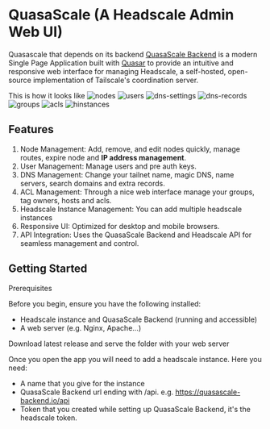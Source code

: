 # QuasaScale (A Headscale Admin Web UI)

Quasascale that depends on its backend [QuasaScale Backend](https://github.com/reyzzz/quasaScale-backend) is a modern
Single Page Application built with [Quasar](https://quasar.dev/) to provide
an intuitive and responsive web interface for managing Headscale, a self-hosted,
open-source implementation of Tailscale's coordination server.

This is how it looks like
![nodes](https://github.com/user-attachments/assets/30b46747-c6ed-4087-9422-47777ef82b81)
![users](https://github.com/user-attachments/assets/18d5fcc1-b2f6-4c24-9f1b-da35b353c246)
![dns-settings](https://github.com/user-attachments/assets/63f7b10c-966c-4d2a-976a-cf6131969b41)
![dns-records](https://github.com/user-attachments/assets/8ef77c0b-0bf9-4a3f-8bcb-051e0488d03d)
![groups](https://github.com/user-attachments/assets/9592801e-09b5-4326-be9b-15314e2f5ca5)
![acls](https://github.com/user-attachments/assets/11bf6f45-a00c-4e3a-bbd7-1c0ce6f256dc)
![hinstances](https://github.com/user-attachments/assets/a9115e14-51b5-410d-8787-6dcddc987115)

## Features
1. Node Management: Add, remove, and edit nodes quickly, manage routes, expire node and <b>IP address management</b>.
1. User Management: Manage users and pre auth keys.
1. DNS Management: Change your tailnet name, magic DNS, name servers, search domains and extra records.
1. ACL Management: Through a nice web interface manage your groups, tag owners, hosts and acls.
1. Headscale Instance Management: You can add multiple headscale instances
1. Responsive UI: Optimized for desktop and mobile browsers.
1. API Integration: Uses the QuasaScale Backend and Headscale API for seamless management and control.

## Getting Started
Prerequisites

Before you begin, ensure you have the following installed:

- Headscale instance and QuasaScale Backend (running and accessible)
- A web server (e.g. Nginx, Apache...)

Download latest release and serve the folder with your web server

Once you open the app you will need to add a headscale instance. Here you need:
- A name that you give for the instance
- QuasaScale Backend url ending with /api. e.g. https://quasascale-backend.io/api
- Token that you created while setting up QuasaScale Backend, it's the headscale token.
